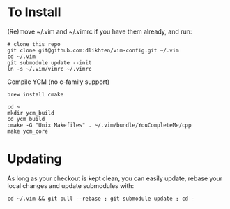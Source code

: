 # To Install

(Re)move ~/.vim and ~/.vimrc if you have them already, and run:

    # clone this repo
    git clone git@github.com:dlikhten/vim-config.git ~/.vim
    cd ~/.vim
    git submodule update --init
    ln -s ~/.vim/vimrc ~/.vimrc

Compile YCM (no c-family support)

    brew install cmake

    cd ~
    mkdir ycm_build
    cd ycm_build
    cmake -G "Unix Makefiles" . ~/.vim/bundle/YouCompleteMe/cpp
    make ycm_core




# Updating

As long as your checkout is kept clean, you can easily update, rebase your local changes and update submodules with:

    cd ~/.vim && git pull --rebase ; git submodule update ; cd -

